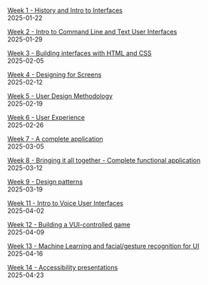 [Week 1 - History and Intro to Interfaces](week1/)  
2025-01-22  

[Week 2 - Intro to Command Line and Text User Interfaces](week2/)  
2025-01-29  

[Week 3 - Building interfaces with HTML and CSS](week3/)  
2025-02-05  

[Week 4 - Designing for Screens ](week4/)  
2025-02-12  

[Week 5 - User Design Methodology](week5/)  
2025-02-19  

[Week 6 - User Experience](week6/)  
2025-02-26  

[Week 7 - A complete application](week7/)  
2025-03-05  

[Week 8 - Bringing it all together - Complete functional application](week8/)  
2025-03-12  

[Week 9 - Design patterns](week9/)  
2025-03-19  

[Week 11 - Intro to Voice User Interfaces](week11/)  
2025-04-02  

[Week 12 - Building a VUI-controlled game](week12/)  
2025-04-09  

[Week 13 - Machine Learning and facial/gesture recognition for UI](week13/)  
2025-04-16  

[Week 14 - Accessibility presentations](week14/)  
2025-04-23  

